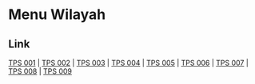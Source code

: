 # Menu Wilayah

## Link

[TPS 001](https://github.com/gigit-pemilu/pemilu-2024-71-sulawesi-utara/tree/main/pileg-dpr/hitung-suara/sub/71-sulawesi-utara/sub/74-kota-kotamobagu/sub/02-kotamobagu-timur/sub/2002-kobo-kecil/sub/001-tps)
 | 
[TPS 002](https://github.com/gigit-pemilu/pemilu-2024-71-sulawesi-utara/tree/main/pileg-dpr/hitung-suara/sub/71-sulawesi-utara/sub/74-kota-kotamobagu/sub/02-kotamobagu-timur/sub/2002-kobo-kecil/sub/002-tps)
 | 
[TPS 003](https://github.com/gigit-pemilu/pemilu-2024-71-sulawesi-utara/tree/main/pileg-dpr/hitung-suara/sub/71-sulawesi-utara/sub/74-kota-kotamobagu/sub/02-kotamobagu-timur/sub/2002-kobo-kecil/sub/003-tps)
 | 
[TPS 004](https://github.com/gigit-pemilu/pemilu-2024-71-sulawesi-utara/tree/main/pileg-dpr/hitung-suara/sub/71-sulawesi-utara/sub/74-kota-kotamobagu/sub/02-kotamobagu-timur/sub/2002-kobo-kecil/sub/004-tps)
 | 
[TPS 005](https://github.com/gigit-pemilu/pemilu-2024-71-sulawesi-utara/tree/main/pileg-dpr/hitung-suara/sub/71-sulawesi-utara/sub/74-kota-kotamobagu/sub/02-kotamobagu-timur/sub/2002-kobo-kecil/sub/005-tps)
 | 
[TPS 006](https://github.com/gigit-pemilu/pemilu-2024-71-sulawesi-utara/tree/main/pileg-dpr/hitung-suara/sub/71-sulawesi-utara/sub/74-kota-kotamobagu/sub/02-kotamobagu-timur/sub/2002-kobo-kecil/sub/006-tps)
 | 
[TPS 007](https://github.com/gigit-pemilu/pemilu-2024-71-sulawesi-utara/tree/main/pileg-dpr/hitung-suara/sub/71-sulawesi-utara/sub/74-kota-kotamobagu/sub/02-kotamobagu-timur/sub/2002-kobo-kecil/sub/007-tps)
 | 
[TPS 008](https://github.com/gigit-pemilu/pemilu-2024-71-sulawesi-utara/tree/main/pileg-dpr/hitung-suara/sub/71-sulawesi-utara/sub/74-kota-kotamobagu/sub/02-kotamobagu-timur/sub/2002-kobo-kecil/sub/008-tps)
 | 
[TPS 009](https://github.com/gigit-pemilu/pemilu-2024-71-sulawesi-utara/tree/main/pileg-dpr/hitung-suara/sub/71-sulawesi-utara/sub/74-kota-kotamobagu/sub/02-kotamobagu-timur/sub/2002-kobo-kecil/sub/009-tps)

